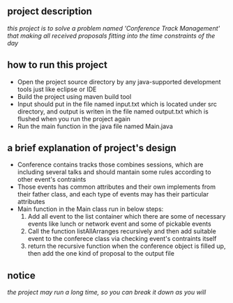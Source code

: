 ## project description

*this project is to solve a problem named 'Conference Track Management' that making all received proposals fitting  into the time constraints of the day*

## how to run this project
+ Open the project source directory by any java-supported development tools just like eclipse or IDE
+ Build the project using maven build tool
+ Input should put in the file named input.txt which is located under src directory, and output is writen in the file named output.txt which is flushed when you run the project again
+ Run the main function in the java file named Main.java

## a brief explanation of project's design
+ Conference contains tracks those combines sessions, which are  including several talks and should mantain some rules according to other event's contraints
+ Those events has common attributes and their own implements from their father class, and each type of events may has their particular attributes
+ Main function in the Main class run in below steps:
   1. Add all event to the list container which there are some of necessary events like lunch or network event and some of pickable events
   2. Call the function listAllArranges recursively and then add suitable event to the conferece class via checking event's contraints itself
   3. return the recursive function when the conference object is filled up, then add the one kind of proposal to the output file 

## notice
*the project may run a long time, so you can break it down as you will*